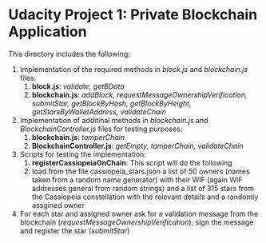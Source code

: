 # Udacity Project 1: Private Blockchain Application

This directory includes the following:

<ol>
   <li>Implementation of the required methods in <em>block.js</em> and <em>blockchain.js</em> files:
   <ol>
     <li> <strong>block.js</strong>: <em>validate, getBData</em></li>
     <li> <strong>blockchain.js</strong>: <em>addBlock, requestMessageOwnershipVerification, submitStar, getBlockByHash, getBlockByHeight, getStarsByWalletAddress, validateChain</em></li>
    </ol>
   </li>
<li> Implementation of additinal methods in <em>blockchain.js</em> and <em>BlockchainController.js</em> files for testing purposes:
   <ol>
   <li> <strong>blockchain.js</strong>: <em>tamperChain</em></li>
   <li> <strong>BlockchainController.js</strong>: <em>getEmpty, tamperChain, validateChain</em></li>
   </ol>
</li>
<li> Scripts for testing the implementation:
<ol>
<li> <strong>registerCassiopeiaOnChain</strong>: This script will do the following </li>
<li>  load from the file cassiopeia_stars.json a list of 50 owners (names taken from a random name generator) with their WIF (again WIF addresses general from random strings) and a list of 315 stars from the Cassiopeia constellation with the relevant details and a randomly assgined owner </li>
</ol>
</li>
 <li>  For each star and assigned owner ask for a validation message from the blockchain (<em>requestMessageOwnershipVerification</em>), sign the message and register the star (<em>submitStar</em>)
</ol>
